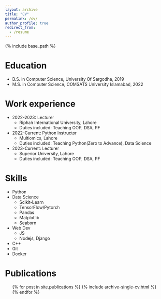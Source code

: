 ```yaml
---
layout: archive
title: "CV"
permalink: /cv/
author_profile: true
redirect_from:
  - /resume
---
```


{% include base_path %}

Education
======
* B.S. in Computer Science, University Of Sargodha, 2019
* M.S. in Computer Science, COMSATS University Islamabad, 2022
<!---* Ph.D in Version Control Theory, GitHub University, 2018 (expected)
-->

Work experience
======
* 2022-2023: Lecturer
  * Riphah International University, Lahore
  * Duties included: Teaching OOP, DSA, PF
* 2022-Current: Python Instructor
  * Multiomics, Lahore
  * Duties included: Teaching Python(Zero to Advance), Data Science
* 2023-Current: Lecturer
  * Superior University, Lahore
  * Duties included: Teaching OOP, DSA, PF
  
Skills
======
* Python
* Data Science
  * Scikit-Learn
  * TensorFlow/Pytorch
  * Pandas
  * Matplotlib
  * Seaborn
* Web Dev
  * JS
  * Nodejs, Django
* C++
* Git
* Docker

Publications
======
  <ul>{% for post in site.publications %}
    {% include archive-single-cv.html %}
  {% endfor %}</ul>

<!--
Talks
======
  <ul>{% for post in site.talks %}
    {% include archive-single-talk-cv.html %}
  {% endfor %}</ul>
  
Teaching
======
  <ul>{% for post in site.teaching %}
    {% include archive-single-cv.html %}
  {% endfor %}</ul>
  
Service and leadership
======
* Currently signed in to 43 different slack teams
